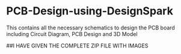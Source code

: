 # PCB-Design-using-DesignSpark
This contains all the necessary schematics to design the PCB board including Circuit Diagram, PCB Design and 3D Model

##I HAVE GIVEN THE COMPLETE ZIP FILE WITH IMAGES

